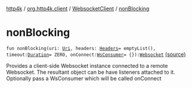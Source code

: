 [http4k](../../index.md) / [org.http4k.client](../index.md) / [WebsocketClient](index.md) / [nonBlocking](./non-blocking.md)

# nonBlocking

`fun nonBlocking(uri: `[`Uri`](../../org.http4k.core/-uri/index.md)`, headers: `[`Headers`](../../org.http4k.core/-headers.md)` = emptyList(), timeout: `[`Duration`](https://docs.oracle.com/javase/9/docs/api/java/time/Duration.html)` = ZERO, onConnect: `[`WsConsumer`](../../org.http4k.websocket/-ws-consumer.md)` = {}): `[`Websocket`](../../org.http4k.websocket/-websocket/index.md) [(source)](https://github.com/http4k/http4k/blob/master/http4k-client-websocket/src/main/kotlin/org/http4k/client/WebsocketClient.kt#L31)

Provides a client-side Websocket instance connected to a remote Websocket. The resultant object
can be have listeners attached to it. Optionally pass a WsConsumer which will be called onConnect

